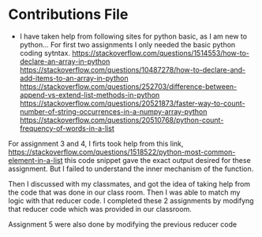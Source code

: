 # Contributions File
- I have taken help from following sites for python basic, as I am new to python...
For first two assignments I only needed the basic python coding sytntax. 
https://stackoverflow.com/questions/1514553/how-to-declare-an-array-in-python
https://stackoverflow.com/questions/10487278/how-to-declare-and-add-items-to-an-array-in-python
https://stackoverflow.com/questions/252703/difference-between-append-vs-extend-list-methods-in-python
https://stackoverflow.com/questions/20521873/faster-way-to-count-number-of-string-occurrences-in-a-numpy-array-python
https://stackoverflow.com/questions/20510768/python-count-frequency-of-words-in-a-list




For assignment 3 and 4, I firts took help from this link,
https://stackoverflow.com/questions/1518522/python-most-common-element-in-a-list
this code snippet gave the exact output desired for these assignment. But I failed to understand the inner mechanism of the function. 

Then I discussed with my classmates, and got the idea of taking help from the code that was done in our class room.
Then I was able to match my logic with that reducer code. I completed these 2 assignments by modifyng that reducer code which was provided in our classroom.


Assignment 5 were also done by modifying the previous reducer code
